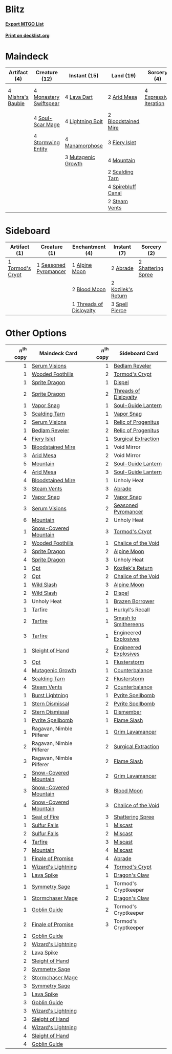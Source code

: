 # Blitz

#### [Export MTGO List](../collection/Blitz/Blitz.txt)
#### [Print on decklist.org](http://decklist.org/?deckmain=2%09Arid%20Mesa%0A2%09Bloodstained%20Mire%0A4%09Dragon's%20Rage%20Channeler%0A4%09Expressive%20Iteration%0A3%09Fiery%20Islet%0A4%09Lava%20Dart%0A4%09Lightning%20Bolt%0A4%09Manamorphose%0A4%09Mishra's%20Bauble%0A4%09Monastery%20Swiftspear%0A4%09Mountain%0A3%09Mutagenic%20Growth%0A2%09Scalding%20Tarn%0A4%09Soul-Scar%20Mage%0A4%09Spirebluff%20Canal%0A2%09Steam%20Vents%0A4%09Stormwing%20Entity%0A2%09Unholy%20Heat&deckside=2%09Abrade%0A1%09Alpine%20Moon%0A2%09Blood%20Moon%0A2%09Kozilek's%20Return%0A1%09Seasoned%20Pyromancer%0A2%09Shattering%20Spree%0A3%09Spell%20Pierce%0A1%09Threads%20of%20Disloyalty%0A1%09Tormod's%20Crypt)
# Maindeck

|                                        Artifact (4)                                        |                                          Creature (12)                                          |                                        Instant (15)                                         |                                          Land (19)                                           |                                           Sorcery (4)                                           |       Unknown (6)       |
|--------------------------------------------------------------------------------------------|-------------------------------------------------------------------------------------------------|---------------------------------------------------------------------------------------------|----------------------------------------------------------------------------------------------|-------------------------------------------------------------------------------------------------|-------------------------|
|4 [Mishra's Bauble](http://gatherer.wizards.com/Pages/Card/Details.aspx?multiverseid=122122)|4 [Monastery Swiftspear](http://gatherer.wizards.com/Pages/Card/Details.aspx?multiverseid=438706)|4 [Lava Dart](http://gatherer.wizards.com/Pages/Card/Details.aspx?multiverseid=29766)        |2 [Arid Mesa](http://gatherer.wizards.com/Pages/Card/Details.aspx?multiverseid=405092)        |4 [Expressive Iteration](http://gatherer.wizards.com/Pages/Card/Details.aspx?multiverseid=513678)|4 Dragon's Rage Channeler|
|                                                                                            |4 [Soul-Scar Mage](http://gatherer.wizards.com/Pages/Card/Details.aspx?multiverseid=426850)      |4 [Lightning Bolt](http://gatherer.wizards.com/Pages/Card/Details.aspx?multiverseid=806)     |2 [Bloodstained Mire](http://gatherer.wizards.com/Pages/Card/Details.aspx?multiverseid=405094)|                                                                                                 |2 Unholy Heat            |
|                                                                                            |4 [Stormwing Entity](http://gatherer.wizards.com/Pages/Card/Details.aspx?multiverseid=488253)    |4 [Manamorphose](http://gatherer.wizards.com/Pages/Card/Details.aspx?multiverseid=370568)    |3 [Fiery Islet](http://gatherer.wizards.com/Pages/Card/Details.aspx?multiverseid=464187)      |                                                                                                 |                         |
|                                                                                            |                                                                                                 |3 [Mutagenic Growth](http://gatherer.wizards.com/Pages/Card/Details.aspx?multiverseid=397717)|4 [Mountain](http://gatherer.wizards.com/Pages/Card/Details.aspx?multiverseid=439859)         |                                                                                                 |                         |
|                                                                                            |                                                                                                 |                                                                                             |2 [Scalding Tarn](http://gatherer.wizards.com/Pages/Card/Details.aspx?multiverseid=405107)    |                                                                                                 |                         |
|                                                                                            |                                                                                                 |                                                                                             |4 [Spirebluff Canal](http://gatherer.wizards.com/Pages/Card/Details.aspx?multiverseid=417822) |                                                                                                 |                         |
|                                                                                            |                                                                                                 |                                                                                             |2 [Steam Vents](http://gatherer.wizards.com/Pages/Card/Details.aspx?multiverseid=405109)      |                                                                                                 |                         |


# Sideboard

|                                       Artifact (1)                                        |                                          Creature (1)                                          |                                         Enchantment (4)                                         |                                         Instant (7)                                         |                                         Sorcery (2)                                         |
|-------------------------------------------------------------------------------------------|------------------------------------------------------------------------------------------------|-------------------------------------------------------------------------------------------------|---------------------------------------------------------------------------------------------|---------------------------------------------------------------------------------------------|
|1 [Tormod's Crypt](http://gatherer.wizards.com/Pages/Card/Details.aspx?multiverseid=389723)|1 [Seasoned Pyromancer](http://gatherer.wizards.com/Pages/Card/Details.aspx?multiverseid=464094)|1 [Alpine Moon](http://gatherer.wizards.com/Pages/Card/Details.aspx?multiverseid=447264)         |2 [Abrade](http://gatherer.wizards.com/Pages/Card/Details.aspx?multiverseid=430772)          |2 [Shattering Spree](http://gatherer.wizards.com/Pages/Card/Details.aspx?multiverseid=456224)|
|                                                                                           |                                                                                                |2 [Blood Moon](http://gatherer.wizards.com/Pages/Card/Details.aspx?multiverseid=45386)           |2 [Kozilek's Return](http://gatherer.wizards.com/Pages/Card/Details.aspx?multiverseid=407608)|                                                                                             |
|                                                                                           |                                                                                                |1 [Threads of Disloyalty](http://gatherer.wizards.com/Pages/Card/Details.aspx?multiverseid=74652)|3 [Spell Pierce](http://gatherer.wizards.com/Pages/Card/Details.aspx?multiverseid=425876)    |                                                                                             |


# Other Options

|*n*<sup>th</sup> copy|                                         Maindeck Card                                          |*n*<sup>th</sup> copy|                                        Sideboard Card                                         |
|--------------------:|------------------------------------------------------------------------------------------------|--------------------:|-----------------------------------------------------------------------------------------------|
|                    1|[Serum Visions](http://gatherer.wizards.com/Pages/Card/Details.aspx?multiverseid=50145)         |                    1|[Bedlam Reveler](http://gatherer.wizards.com/Pages/Card/Details.aspx?multiverseid=414415)      |
|                    1|[Wooded Foothills](http://gatherer.wizards.com/Pages/Card/Details.aspx?multiverseid=405116)     |                    2|[Tormod's Crypt](http://gatherer.wizards.com/Pages/Card/Details.aspx?multiverseid=389723)      |
|                    1|[Sprite Dragon](http://gatherer.wizards.com/Pages/Card/Details.aspx?multiverseid=479731)        |                    1|[Dispel](http://gatherer.wizards.com/Pages/Card/Details.aspx?multiverseid=401858)              |
|                    2|[Sprite Dragon](http://gatherer.wizards.com/Pages/Card/Details.aspx?multiverseid=479731)        |                    2|[Threads of Disloyalty](http://gatherer.wizards.com/Pages/Card/Details.aspx?multiverseid=74652)|
|                    1|[Vapor Snag](http://gatherer.wizards.com/Pages/Card/Details.aspx?multiverseid=249373)           |                    1|[Soul-Guide Lantern](http://gatherer.wizards.com/Pages/Card/Details.aspx?multiverseid=476488)  |
|                    3|[Scalding Tarn](http://gatherer.wizards.com/Pages/Card/Details.aspx?multiverseid=405107)        |                    1|[Vapor Snag](http://gatherer.wizards.com/Pages/Card/Details.aspx?multiverseid=249373)          |
|                    2|[Serum Visions](http://gatherer.wizards.com/Pages/Card/Details.aspx?multiverseid=50145)         |                    1|[Relic of Progenitus](http://gatherer.wizards.com/Pages/Card/Details.aspx?multiverseid=174824) |
|                    1|[Bedlam Reveler](http://gatherer.wizards.com/Pages/Card/Details.aspx?multiverseid=414415)       |                    2|[Relic of Progenitus](http://gatherer.wizards.com/Pages/Card/Details.aspx?multiverseid=174824) |
|                    4|[Fiery Islet](http://gatherer.wizards.com/Pages/Card/Details.aspx?multiverseid=464187)          |                    1|[Surgical Extraction](http://gatherer.wizards.com/Pages/Card/Details.aspx?multiverseid=397706) |
|                    3|[Bloodstained Mire](http://gatherer.wizards.com/Pages/Card/Details.aspx?multiverseid=405094)    |                    1|Void Mirror                                                                                    |
|                    3|[Arid Mesa](http://gatherer.wizards.com/Pages/Card/Details.aspx?multiverseid=405092)            |                    2|Void Mirror                                                                                    |
|                    5|[Mountain](http://gatherer.wizards.com/Pages/Card/Details.aspx?multiverseid=439859)             |                    2|[Soul-Guide Lantern](http://gatherer.wizards.com/Pages/Card/Details.aspx?multiverseid=476488)  |
|                    4|[Arid Mesa](http://gatherer.wizards.com/Pages/Card/Details.aspx?multiverseid=405092)            |                    3|[Soul-Guide Lantern](http://gatherer.wizards.com/Pages/Card/Details.aspx?multiverseid=476488)  |
|                    4|[Bloodstained Mire](http://gatherer.wizards.com/Pages/Card/Details.aspx?multiverseid=405094)    |                    1|Unholy Heat                                                                                    |
|                    3|[Steam Vents](http://gatherer.wizards.com/Pages/Card/Details.aspx?multiverseid=405109)          |                    3|[Abrade](http://gatherer.wizards.com/Pages/Card/Details.aspx?multiverseid=430772)              |
|                    2|[Vapor Snag](http://gatherer.wizards.com/Pages/Card/Details.aspx?multiverseid=249373)           |                    2|[Vapor Snag](http://gatherer.wizards.com/Pages/Card/Details.aspx?multiverseid=249373)          |
|                    3|[Serum Visions](http://gatherer.wizards.com/Pages/Card/Details.aspx?multiverseid=50145)         |                    2|[Seasoned Pyromancer](http://gatherer.wizards.com/Pages/Card/Details.aspx?multiverseid=464094) |
|                    6|[Mountain](http://gatherer.wizards.com/Pages/Card/Details.aspx?multiverseid=439859)             |                    2|Unholy Heat                                                                                    |
|                    1|[Snow-Covered Mountain](http://gatherer.wizards.com/Pages/Card/Details.aspx?multiverseid=121233)|                    3|[Tormod's Crypt](http://gatherer.wizards.com/Pages/Card/Details.aspx?multiverseid=389723)      |
|                    2|[Wooded Foothills](http://gatherer.wizards.com/Pages/Card/Details.aspx?multiverseid=405116)     |                    1|[Chalice of the Void](http://gatherer.wizards.com/Pages/Card/Details.aspx?multiverseid=442211) |
|                    3|[Sprite Dragon](http://gatherer.wizards.com/Pages/Card/Details.aspx?multiverseid=479731)        |                    2|[Alpine Moon](http://gatherer.wizards.com/Pages/Card/Details.aspx?multiverseid=447264)         |
|                    4|[Sprite Dragon](http://gatherer.wizards.com/Pages/Card/Details.aspx?multiverseid=479731)        |                    3|Unholy Heat                                                                                    |
|                    1|[Opt](http://gatherer.wizards.com/Pages/Card/Details.aspx?multiverseid=442948)                  |                    3|[Kozilek's Return](http://gatherer.wizards.com/Pages/Card/Details.aspx?multiverseid=407608)    |
|                    2|[Opt](http://gatherer.wizards.com/Pages/Card/Details.aspx?multiverseid=442948)                  |                    2|[Chalice of the Void](http://gatherer.wizards.com/Pages/Card/Details.aspx?multiverseid=442211) |
|                    1|[Wild Slash](http://gatherer.wizards.com/Pages/Card/Details.aspx?multiverseid=391959)           |                    3|[Alpine Moon](http://gatherer.wizards.com/Pages/Card/Details.aspx?multiverseid=447264)         |
|                    2|[Wild Slash](http://gatherer.wizards.com/Pages/Card/Details.aspx?multiverseid=391959)           |                    2|[Dispel](http://gatherer.wizards.com/Pages/Card/Details.aspx?multiverseid=401858)              |
|                    3|Unholy Heat                                                                                     |                    1|[Brazen Borrower](http://gatherer.wizards.com/Pages/Card/Details.aspx?multiverseid=473001)     |
|                    1|[Tarfire](http://gatherer.wizards.com/Pages/Card/Details.aspx?multiverseid=157921)              |                    1|[Hurkyl's Recall](http://gatherer.wizards.com/Pages/Card/Details.aspx?multiverseid=135260)     |
|                    2|[Tarfire](http://gatherer.wizards.com/Pages/Card/Details.aspx?multiverseid=157921)              |                    1|[Smash to Smithereens](http://gatherer.wizards.com/Pages/Card/Details.aspx?multiverseid=397795)|
|                    3|[Tarfire](http://gatherer.wizards.com/Pages/Card/Details.aspx?multiverseid=157921)              |                    1|[Engineered Explosives](http://gatherer.wizards.com/Pages/Card/Details.aspx?multiverseid=50139)|
|                    1|[Sleight of Hand](http://gatherer.wizards.com/Pages/Card/Details.aspx?multiverseid=25557)       |                    2|[Engineered Explosives](http://gatherer.wizards.com/Pages/Card/Details.aspx?multiverseid=50139)|
|                    3|[Opt](http://gatherer.wizards.com/Pages/Card/Details.aspx?multiverseid=442948)                  |                    1|[Flusterstorm](http://gatherer.wizards.com/Pages/Card/Details.aspx?multiverseid=228255)        |
|                    4|[Mutagenic Growth](http://gatherer.wizards.com/Pages/Card/Details.aspx?multiverseid=397717)     |                    1|[Counterbalance](http://gatherer.wizards.com/Pages/Card/Details.aspx?multiverseid=121159)      |
|                    4|[Scalding Tarn](http://gatherer.wizards.com/Pages/Card/Details.aspx?multiverseid=405107)        |                    2|[Flusterstorm](http://gatherer.wizards.com/Pages/Card/Details.aspx?multiverseid=228255)        |
|                    4|[Steam Vents](http://gatherer.wizards.com/Pages/Card/Details.aspx?multiverseid=405109)          |                    2|[Counterbalance](http://gatherer.wizards.com/Pages/Card/Details.aspx?multiverseid=121159)      |
|                    1|[Burst Lightning](http://gatherer.wizards.com/Pages/Card/Details.aspx?multiverseid=397662)      |                    1|[Pyrite Spellbomb](http://gatherer.wizards.com/Pages/Card/Details.aspx?multiverseid=442796)    |
|                    1|[Stern Dismissal](http://gatherer.wizards.com/Pages/Card/Details.aspx?multiverseid=476319)      |                    2|[Pyrite Spellbomb](http://gatherer.wizards.com/Pages/Card/Details.aspx?multiverseid=442796)    |
|                    2|[Stern Dismissal](http://gatherer.wizards.com/Pages/Card/Details.aspx?multiverseid=476319)      |                    1|[Dismember](http://gatherer.wizards.com/Pages/Card/Details.aspx?multiverseid=382182)           |
|                    1|[Pyrite Spellbomb](http://gatherer.wizards.com/Pages/Card/Details.aspx?multiverseid=442796)     |                    1|[Flame Slash](http://gatherer.wizards.com/Pages/Card/Details.aspx?multiverseid=416914)         |
|                    1|Ragavan, Nimble Pilferer                                                                        |                    1|[Grim Lavamancer](http://gatherer.wizards.com/Pages/Card/Details.aspx?multiverseid=430589)     |
|                    2|Ragavan, Nimble Pilferer                                                                        |                    2|[Surgical Extraction](http://gatherer.wizards.com/Pages/Card/Details.aspx?multiverseid=397706) |
|                    3|Ragavan, Nimble Pilferer                                                                        |                    2|[Flame Slash](http://gatherer.wizards.com/Pages/Card/Details.aspx?multiverseid=416914)         |
|                    2|[Snow-Covered Mountain](http://gatherer.wizards.com/Pages/Card/Details.aspx?multiverseid=121233)|                    2|[Grim Lavamancer](http://gatherer.wizards.com/Pages/Card/Details.aspx?multiverseid=430589)     |
|                    3|[Snow-Covered Mountain](http://gatherer.wizards.com/Pages/Card/Details.aspx?multiverseid=121233)|                    3|[Blood Moon](http://gatherer.wizards.com/Pages/Card/Details.aspx?multiverseid=45386)           |
|                    4|[Snow-Covered Mountain](http://gatherer.wizards.com/Pages/Card/Details.aspx?multiverseid=121233)|                    3|[Chalice of the Void](http://gatherer.wizards.com/Pages/Card/Details.aspx?multiverseid=442211) |
|                    1|[Seal of Fire](http://gatherer.wizards.com/Pages/Card/Details.aspx?multiverseid=185817)         |                    3|[Shattering Spree](http://gatherer.wizards.com/Pages/Card/Details.aspx?multiverseid=456224)    |
|                    1|[Sulfur Falls](http://gatherer.wizards.com/Pages/Card/Details.aspx?multiverseid=443135)         |                    1|[Miscast](http://gatherer.wizards.com/Pages/Card/Details.aspx?multiverseid=485380)             |
|                    2|[Sulfur Falls](http://gatherer.wizards.com/Pages/Card/Details.aspx?multiverseid=443135)         |                    2|[Miscast](http://gatherer.wizards.com/Pages/Card/Details.aspx?multiverseid=485380)             |
|                    4|[Tarfire](http://gatherer.wizards.com/Pages/Card/Details.aspx?multiverseid=157921)              |                    3|[Miscast](http://gatherer.wizards.com/Pages/Card/Details.aspx?multiverseid=485380)             |
|                    7|[Mountain](http://gatherer.wizards.com/Pages/Card/Details.aspx?multiverseid=439859)             |                    4|[Miscast](http://gatherer.wizards.com/Pages/Card/Details.aspx?multiverseid=485380)             |
|                    1|[Finale of Promise](http://gatherer.wizards.com/Pages/Card/Details.aspx?multiverseid=461054)    |                    4|[Abrade](http://gatherer.wizards.com/Pages/Card/Details.aspx?multiverseid=430772)              |
|                    1|[Wizard's Lightning](http://gatherer.wizards.com/Pages/Card/Details.aspx?multiverseid=443040)   |                    4|[Tormod's Crypt](http://gatherer.wizards.com/Pages/Card/Details.aspx?multiverseid=389723)      |
|                    1|[Lava Spike](http://gatherer.wizards.com/Pages/Card/Details.aspx?multiverseid=79084)            |                    1|[Dragon's Claw](http://gatherer.wizards.com/Pages/Card/Details.aspx?multiverseid=129527)       |
|                    1|[Symmetry Sage](http://gatherer.wizards.com/Pages/Card/Details.aspx?multiverseid=513533)        |                    1|Tormod's Cryptkeeper                                                                           |
|                    1|[Stormchaser Mage](http://gatherer.wizards.com/Pages/Card/Details.aspx?multiverseid=407669)     |                    2|[Dragon's Claw](http://gatherer.wizards.com/Pages/Card/Details.aspx?multiverseid=129527)       |
|                    1|[Goblin Guide](http://gatherer.wizards.com/Pages/Card/Details.aspx?multiverseid=425921)         |                    2|Tormod's Cryptkeeper                                                                           |
|                    2|[Finale of Promise](http://gatherer.wizards.com/Pages/Card/Details.aspx?multiverseid=461054)    |                    3|Tormod's Cryptkeeper                                                                           |
|                    2|[Goblin Guide](http://gatherer.wizards.com/Pages/Card/Details.aspx?multiverseid=425921)         |                     |                                                                                               |
|                    2|[Wizard's Lightning](http://gatherer.wizards.com/Pages/Card/Details.aspx?multiverseid=443040)   |                     |                                                                                               |
|                    2|[Lava Spike](http://gatherer.wizards.com/Pages/Card/Details.aspx?multiverseid=79084)            |                     |                                                                                               |
|                    2|[Sleight of Hand](http://gatherer.wizards.com/Pages/Card/Details.aspx?multiverseid=25557)       |                     |                                                                                               |
|                    2|[Symmetry Sage](http://gatherer.wizards.com/Pages/Card/Details.aspx?multiverseid=513533)        |                     |                                                                                               |
|                    2|[Stormchaser Mage](http://gatherer.wizards.com/Pages/Card/Details.aspx?multiverseid=407669)     |                     |                                                                                               |
|                    3|[Symmetry Sage](http://gatherer.wizards.com/Pages/Card/Details.aspx?multiverseid=513533)        |                     |                                                                                               |
|                    3|[Lava Spike](http://gatherer.wizards.com/Pages/Card/Details.aspx?multiverseid=79084)            |                     |                                                                                               |
|                    3|[Goblin Guide](http://gatherer.wizards.com/Pages/Card/Details.aspx?multiverseid=425921)         |                     |                                                                                               |
|                    3|[Wizard's Lightning](http://gatherer.wizards.com/Pages/Card/Details.aspx?multiverseid=443040)   |                     |                                                                                               |
|                    3|[Sleight of Hand](http://gatherer.wizards.com/Pages/Card/Details.aspx?multiverseid=25557)       |                     |                                                                                               |
|                    4|[Wizard's Lightning](http://gatherer.wizards.com/Pages/Card/Details.aspx?multiverseid=443040)   |                     |                                                                                               |
|                    4|[Sleight of Hand](http://gatherer.wizards.com/Pages/Card/Details.aspx?multiverseid=25557)       |                     |                                                                                               |
|                    4|[Goblin Guide](http://gatherer.wizards.com/Pages/Card/Details.aspx?multiverseid=425921)         |                     |                                                                                               |

